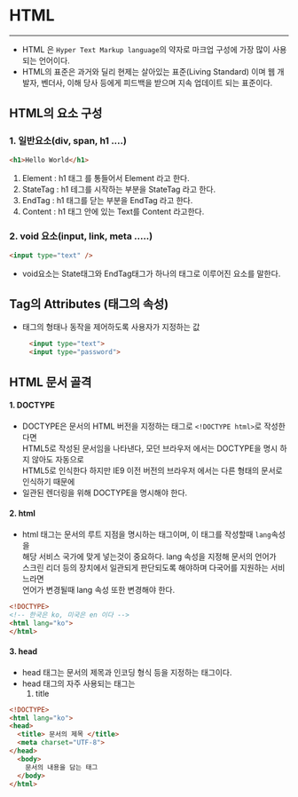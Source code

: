 # HTML

--- 

- HTML 은 `Hyper Text Markup language`의 약자로 마크업 구성에 가장 많이 사용되는 언어이다.
- HTML의 표준은 과거와 딜리 현제는 살아있는 표준(Living Standard) 이며 웹 개발자, 벤더사, 이해 당사
  등에게 피드백을 받으며 지속 업데이트 되는 표준이다.

## HTML의 요소 구성
###  1. 일반요소(div, span, h1 ....)
```html
<h1>Hello World</h1>
```
1. Element : h1 태그 를 통들어서 Element 라고 한다.
2. StateTag : h1 테그를 시작하는 부분을 StateTag 라고 한다.
3. EndTag : h1 태그를 닫는 부분을 EndTag 라고 한다.
4. Content : h1 태그 안에 있는 Text를 Content 라고한다.

### 2. void 요소(input, link, meta .....)
```html
<input type="text" />
```
- void요소는 State태그와 EndTag태그가 하나의 태그로 이루어진 요소를 말한다.

## Tag의 Attributes (태그의 속성)
 - 태그의 형태나 동작을 제어하도록 사용자가 지정하는 값
 ```html
      <input type="text">
      <input type="password">
```
## HTML 문서 골격
#### 1. DOCTYPE
  - DOCTYPE은 문서의 HTML 버전을 지정하는 태그로 `<!DOCTYPE html>`로 작성한다면  
HTML5로 작성된 문서임을 나타낸다, 모던 브라우저 에서는 DOCTYPE을 명시 하지 않아도 자동으로  
HTML5로 인식한다 하지만 IE9 이전 버전의 브라우저 에서는 다른 형태의 문서로 인식하기 때문에  
  - 일관된 렌더링을 위해 DOCTYPE을 명시해야 한다.

#### 2. html 
  - html 태그는 문서의 루트 지점을 명시하는 태그이며, 이 태그를 작성할때 `lang`속성을   
  해당 서비스 국가에 맞게 넣는것이 중요하다. lang 속성을 지정해 문서의 언어가  
  스크린 리더 등의 장치에서 일관되게 판단되도록 해야하며 다국어를 지원하는 서비느라면  
  언어가 변경될때 lang 속성 또한 변경해야 한다.
```html
<!DOCTYPE>
<!-- 한국은 ko, 미국은 en 이다 -->
<html lang="ko">
</html>
```

#### 3. head
  - head 태그는 문서의 제목과 인코딩 형식 등을 지정하는 태그이다.
  - head 태그의 자주 사용되는 태그는
    1. title
```html
<!DOCTYPE>
<html lang="ko">
<head>
  <title> 문서의 제목 </title>
  <meta charset="UTF-8">
</head>
  <body>
    문서의 내용을 담는 태그
  </body>
</html>
```
